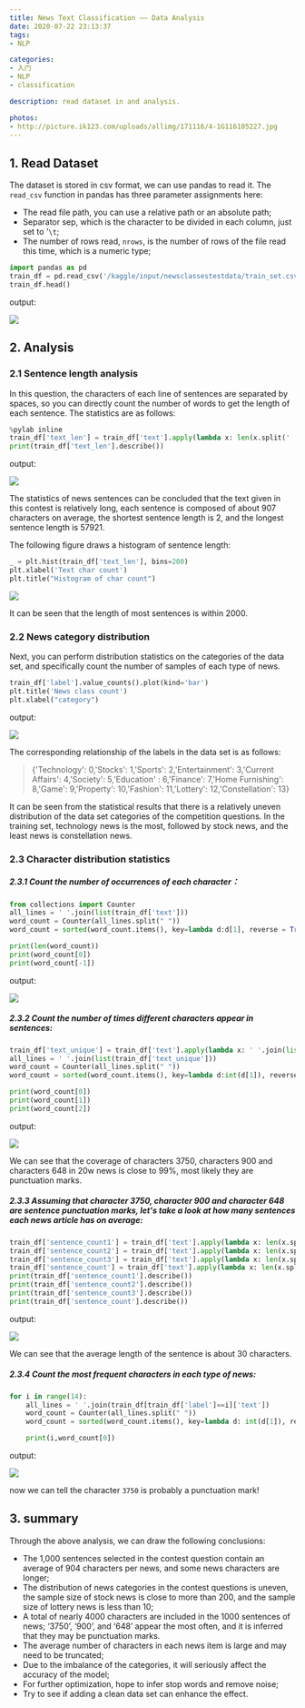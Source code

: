 ```yaml
---
title: News Text Classification —— Data Analysis
date: 2020-07-22 23:13:37
tags:
- NLP

categories:
- 入门
- NLP
- classification

description: read dataset in and analysis.

photos:
- http://picture.ik123.com/uploads/allimg/171116/4-1G116105227.jpg
---
```


## 1. Read Dataset

The dataset is stored in csv format, we can use pandas to read it. The `read_csv`  function in pandas has three parameter assignments here:

- The read file path,  you can use a relative path or an absolute path;
- Separator sep, which is the character to be divided in each column, just set to '`\t`;
- The number of rows read, `nrows`, is the number of rows of the file read this time, which is a numeric type;

```python
import pandas as pd
train_df = pd.read_csv('/kaggle/input/newsclassestestdata/train_set.csv/train_set.csv', sep='\t')
train_df.head()
```

output:

![](2020-07-22-news-text-classification-notes2/p.png)

## 2. Analysis

### 2.1 Sentence length analysis

In this question, the characters of each line of sentences are separated by spaces, so you can directly count the number of words to get the length of each sentence. The statistics are as follows:

```python
%pylab inline
train_df['text_len'] = train_df['text'].apply(lambda x: len(x.split(' ')))
print(train_df['text_len'].describe())
```

output:

![](2020-07-22-news-text-classification-notes2/p1.png)

The statistics of news sentences can be concluded that the text given in this contest is relatively long, each sentence is composed of about 907 characters on average, the shortest sentence length is 2, and the longest sentence length is 57921.

The following figure draws a histogram of sentence length:

```python
_ = plt.hist(train_df['text_len'], bins=200)
plt.xlabel('Text char count')
plt.title("Histogram of char count")
```

![](2020-07-22-news-text-classification-notes2/p2.png)

It can be seen that the length of most sentences is within 2000.



### 2.2 News category distribution

Next, you can perform distribution statistics on the categories of the data set, and specifically count the number of samples of each type of news.

```python
train_df['label'].value_counts().plot(kind='bar')
plt.title('News class count')
plt.xlabel("category")
```

output:

![](2020-07-22-news-text-classification-notes2/p3.png)

The corresponding relationship of the labels in the data set is as follows: 

> {'Technology': 0,'Stocks': 1,'Sports': 2,'Entertainment': 3,'Current Affairs': 4,'Society': 5,'Education' : 6,'Finance': 7,'Home Furnishing': 8,'Game': 9,'Property': 10,'Fashion': 11,'Lottery': 12,'Constellation': 13}

It can be seen from the statistical results that there is a relatively uneven distribution of the data set categories of the competition questions. In the training set, technology news is the most, followed by stock news, and the least news is constellation news.

### 2.3 Character distribution statistics

##### 2.3.1 Count the number of occurrences of each character：

```python
from collections import Counter
all_lines = ' '.join(list(train_df['text']))
word_count = Counter(all_lines.split(" "))
word_count = sorted(word_count.items(), key=lambda d:d[1], reverse = True)

print(len(word_count))
print(word_count[0])
print(word_count[-1])
```

output:

![](2020-07-22-news-text-classification-notes2/p4.png)

##### 2.3.2 Count the number of times different characters appear in sentences:

```python
train_df['text_unique'] = train_df['text'].apply(lambda x: ' '.join(list(set(x.split(' ')))))
all_lines = ' '.join(list(train_df['text_unique']))
word_count = Counter(all_lines.split(" "))
word_count = sorted(word_count.items(), key=lambda d:int(d[1]), reverse = True)

print(word_count[0])
print(word_count[1])
print(word_count[2])
```

output:

![](2020-07-22-news-text-classification-notes2/p5.png)

We can see that the coverage of characters 3750, characters 900 and characters 648 in 20w news is close to 99%, most likely they are punctuation marks.

##### 2.3.3 Assuming that character 3750, character 900 and character 648 are sentence punctuation marks, let's take a look at how many sentences each news article has on average:

```python
train_df['sentence_count1'] = train_df['text'].apply(lambda x: len(x.split('3750')))
train_df['sentence_count2'] = train_df['text'].apply(lambda x: len(x.split('900')))
train_df['sentence_count3'] = train_df['text'].apply(lambda x: len(x.split('648')))
train_df['sentence_count'] = train_df['text'].apply(lambda x: len(x.split('3750|900|648')))
print(train_df['sentence_count1'].describe())
print(train_df['sentence_count2'].describe())
print(train_df['sentence_count3'].describe())
print(train_df['sentence_count'].describe())
```

output:

![](2020-07-22-news-text-classification-notes2/p6.png)

We can see that the average length of the sentence is about 30 characters.

##### 2.3.4 Count the most frequent characters in each type of news:

```python
for i in range(14):
    all_lines = ' '.join(train_df[train_df['label']==i]['text'])
    word_count = Counter(all_lines.split(" "))
    word_count = sorted(word_count.items(), key=lambda d: int(d[1]), reverse = True)

    print(i,word_count[0])
```

output:

![](2020-07-22-news-text-classification-notes2/p7.png)

now we can tell the character `3750` is probably a punctuation mark!

## 3. summary

Through the above analysis, we can draw the following conclusions:

- The 1,000 sentences selected in the contest question contain an average of 904 characters per news, and some news characters are longer;
- The distribution of news categories in the contest questions is uneven, the sample size of stock news is close to more than 200, and the sample size of lottery news is less than 10;
- A total of nearly 4000 characters are included in the 1000 sentences of news;
  ‘3750’, ‘900’, and ‘648’ appear the most often, and it is inferred that they may be punctuation marks.
- The average number of characters in each news item is large and may need to be truncated;
- Due to the imbalance of the categories, it will seriously affect the accuracy of the model;
- For further optimization, hope to infer stop words and remove noise;
- Try to see if adding a clean data set can enhance the effect.
